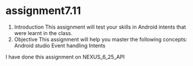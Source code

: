 # assignment7.11
1. Introduction
This assignment will test your skills in Android intents that were learnt in the class.
2. Objective
This assignment will help you master the following concepts:
Android studio
Event handling
Intents

I have done this assignment on NEXUS_6_25_API
